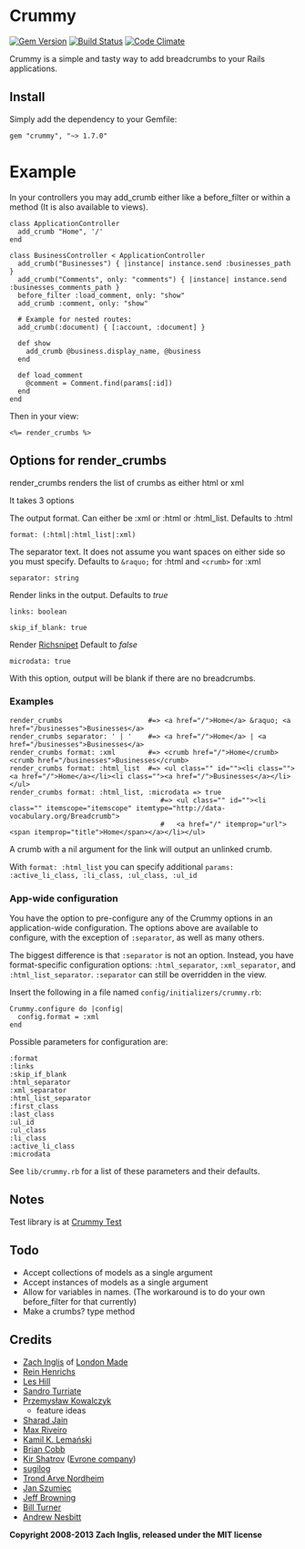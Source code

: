 # Crummy

[![Gem Version](https://badge.fury.io/rb/crummy.png)](http://badge.fury.io/rb/crummy)
[![Build Status](https://secure.travis-ci.org/zachinglis/crummy.png?branch=master)](http://travis-ci.org/zachinglis/crummy)
[![Code Climate](https://codeclimate.com/badge.png)](https://codeclimate.com/github/zachinglis/crummy)

Crummy is a simple and tasty way to add breadcrumbs to your Rails applications.

## Install

Simply add the dependency to your Gemfile:

    gem "crummy", "~> 1.7.0"

# Example

In your controllers you may add\_crumb either like a before\_filter or
within a method (It is also available to views).

    class ApplicationController
      add_crumb "Home", '/'
    end

    class BusinessController < ApplicationController
      add_crumb("Businesses") { |instance| instance.send :businesses_path }
      add_crumb("Comments", only: "comments") { |instance| instance.send :businesses_comments_path }
      before_filter :load_comment, only: "show"
      add_crumb :comment, only: "show"

      # Example for nested routes:
      add_crumb(:document) { [:account, :document] }

      def show
        add_crumb @business.display_name, @business
      end

      def load_comment
        @comment = Comment.find(params[:id])
      end
    end

Then in your view:

    <%= render_crumbs %>

## Options for render\_crumbs

render\_crumbs renders the list of crumbs as either html or xml

It takes 3 options

The output format. Can either be :xml or :html or :html\_list. Defaults
to :html

    format: (:html|:html_list|:xml)

The separator text. It does not assume you want spaces on either side so
you must specify. Defaults to `&raquo;` for :html and
`<crumb>` for :xml

    separator: string

Render links in the output. Defaults to *true*

    links: boolean

    skip_if_blank: true

Render
[Richsnipet](http:/support.google.com/webmasters/bin/answer.py?hl=en&answer=99170&topic=1088472&ctx=topic/)
Default to *false*

    microdata: true

With this option, output will be blank if there are no breadcrumbs.

### Examples

    render_crumbs                     #=> <a href="/">Home</a> &raquo; <a href="/businesses">Businesses</a>
    render_crumbs separator: ' | '    #=> <a href="/">Home</a> | <a href="/businesses">Businesses</a>
    render_crumbs format: :xml        #=> <crumb href="/">Home</crumb><crumb href="/businesses">Businesses</crumb>
    render_crumbs format: :html_list  #=> <ul class="" id=""><li class=""><a href="/">Home</a></li><li class=""><a href="/">Businesses</a></li></ul>
    render_crumbs format: :html_list, :microdata => true
                                         #=> <ul class="" id=""><li class="" itemscope="itemscope" itemtype="http://data-vocabulary.org/Breadcrumb">
                                         #   <a href="/" itemprop="url"><span itemprop="title">Home</span></a></li></ul>

A crumb with a nil argument for the link will output an unlinked crumb.

With `format: :html_list` you can specify additional `params:
:active_li_class, :li_class, :ul_class, :ul_id`

### App-wide configuration

You have the option to pre-configure any of the Crummy options in an
application-wide configuration. The options above are available to
configure, with the exception of `:separator`, as well as many others.

The biggest difference is that `:separator` is not an option. Instead,
you have format-specific configuration options: `:html_separator`,
`:xml_separator`, and `:html_list_separator`. `:separator` can still be
overridden in the view.

Insert the following in a file named `config/initializers/crummy.rb`:

    Crummy.configure do |config|
      config.format = :xml
    end

Possible parameters for configuration are:

    :format
    :links
    :skip_if_blank
    :html_separator
    :xml_separator
    :html_list_separator
    :first_class
    :last_class
    :ul_id
    :ul_class
    :li_class
    :active_li_class
    :microdata

See `lib/crummy.rb` for a list of these parameters and their defaults.

## Notes

Test library is at [Crummy Test](https://github.com/zachinglis/crummy-test)

## Todo

-   Accept collections of models as a single argument
-   Accept instances of models as a single argument
-   Allow for variables in names. (The workaround is to do your own
    before\_filter for that currently)
-   Make a crumbs? type method

## Credits

-   [Zach Inglis](http://zachinglis.com) of [London
    Made](http://londonmade.co.uk)
-   [Rein Henrichs](http://reinh.com)
-   [Les Hill](http://blog.leshill.org/)
-   [Sandro Turriate](http://turriate.com/)
-   [Przemysław
    Kowalczyk](http://szeryf.wordpress.com/2008/06/13/easy-and-flexible-breadcrumbs-for-rails/)
    - feature ideas
-   [Sharad Jain](http://github.com/sjain)
-   [Max Riveiro](http://github.com/kavu)
-   [Kamil K. Lemański](http://kml.jogger.pl)
-   [Brian Cobb](http://bcobb.net/)
-   [Kir Shatrov](http://github.com/shatrov) ([Evrone
    company](http://evrone.com))
-   [sugilog](http://github.com/sugilog)
-   [Trond Arve Nordheim](http://github.com/tanordheim)
-   [Jan Szumiec](http://github.com/jasiek)
-   [Jeff Browning](http://github.com/jbrowning)
-   [Bill Turner](http://github.com/billturner)
-   [Andrew Nesbitt](http://github.com/andrew)

**Copyright 2008-2013 Zach Inglis, released under the MIT license**
